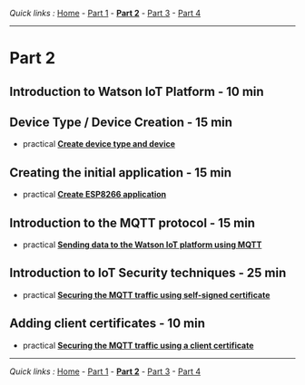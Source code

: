 *Quick links :*
[Home](/README.md) - [Part 1](../part1/README.md) - [**Part 2**](../part2/README.md) - [Part 3](../part3/README.md) - [Part 4](../part4/README.md)
***

# Part 2

## Introduction to Watson IoT Platform - 10 min

## Device Type / Device Creation - 15 min

- practical [**Create device type and device**](DEVICE.md)

## Creating the initial application - 15 min

- practical [**Create ESP8266 application**](APP.md)

## Introduction to the MQTT protocol - 15 min

- practical [**Sending data to the Watson IoT platform using MQTT**](MQTT.md)

## Introduction to IoT Security techniques - 25 min

- practical [**Securing the MQTT traffic using self-signed certificate**](CERT1.md)

## Adding client certificates - 10 min

- practical [**Securing the MQTT traffic using a client certificate**](CERT2.md)

***
*Quick links :*
[Home](/README.md) - [Part 1](../part1/README.md) - [**Part 2**](../part2/README.md) - [Part 3](../part3/README.md) - [Part 4](../part4/README.md)
